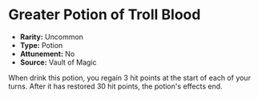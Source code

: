 # Greater Potion of Troll Blood

- **Rarity:** Uncommon
- **Type:** Potion
- **Attunement:** No
- **Source:** Vault of Magic

When drink this potion, you regain 3 hit points at the start of each of your turns. After it has restored 30 hit points, the potion's effects end.
